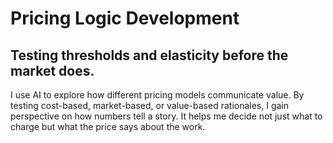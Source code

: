 # Pricing Logic Development

## Testing thresholds and elasticity before the market does.

I use AI to explore how different pricing models communicate value. By testing cost-based, market-based, or value-based rationales, I gain perspective on how numbers tell a story. It helps me decide not just what to charge but what the price says about the work.
